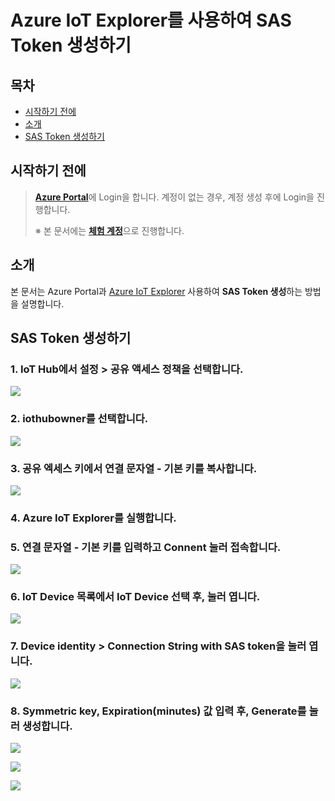 # Azure IoT Explorer를 사용하여 SAS Token 생성하기



## 목차

- [시작하기 전에](#Prerequisites)
- [소개](#Introduction)
- [SAS Token 생성하기](#Create_Sas_Token)



<a name="Prerequisites"></a>
## 시작하기 전에

> [**Azure Portal**][Link-Azure-Portal]에 Login을 합니다. 계정이 없는 경우, 계정 생성 후에 Login을 진행합니다.
>
> ※ 본 문서에는 [**체험 계정**][Link-Azure-Account-Free]으로 진행합니다.



<a name="Introduction"></a>
## 소개

본 문서는 Azure Portal과 [Azure IoT Explorer][Link-Azure_IoT_Explorer] 사용하여 **SAS Token 생성**하는 방법을 설명합니다.



<a name="Create_Sas_Token"></a>
## SAS Token 생성하기

### 1. IoT Hub에서 **설정** > **공유 액세스 정책**을 선택합니다.

![][Link-Create_Sas_Token_1]

### 2. **iothubowner**를 선택합니다.

![][Link-Create_Sas_Token_2]

### 3. 공유 엑세스 키에서 **연결 문자열 - 기본 키**를 복사합니다.

![][Link-Create_Sas_Token_3]

### 4. **Azure IoT Explorer**를 실행합니다.

### 5. **연결 문자열 - 기본 키**를 입력하고 **Connent** 눌러 접속합니다.

![][Link-Create_Sas_Token_4]

### 6. IoT Device 목록에서 IoT Device 선택 후, 눌러 엽니다.

![][Link-Create_Sas_Token_5]

### 7. **Device identity** > **Connection String with SAS token**을 눌러 엽니다.

![][Link-Create_Sas_Token_6]

### 8. **Symmetric key**, **Expiration(minutes)** 값 입력 후, **Generate**를 눌러 생성합니다.

![][Link-Create_Sas_Token_8]

![][Link-Create_Sas_Token_9]

![][Link-Create_Sas_Token_10]



[Link-Azure-Portal]: https://portal.azure.com/
[Link-Azure_IoT_Explorer]: https://github.com/Azure/azure-iot-explorer/releases
[Link-Azure-Account-Free]: https://azure.microsoft.com/ko-kr/free/
[Link-Create_Sas_Token_1]: https://github.com/Wiznet/azure-iot-kr/blob/master/images/azure_iot_explorer_create_sas_token_1.png
[Link-Create_Sas_Token_2]: https://github.com/Wiznet/azure-iot-kr/blob/master/images/azure_iot_explorer_create_sas_token_2.png
[Link-Create_Sas_Token_3]: https://github.com/Wiznet/azure-iot-kr/blob/master/images/azure_iot_explorer_create_sas_token_3.png
[Link-Create_Sas_Token_4]: https://github.com/Wiznet/azure-iot-kr/blob/master/images/azure_iot_explorer_create_sas_token_4.png
[Link-Create_Sas_Token_5]: https://github.com/Wiznet/azure-iot-kr/blob/master/images/azure_iot_explorer_create_sas_token_5.png
[Link-Create_Sas_Token_6]: https://github.com/Wiznet/azure-iot-kr/blob/master/images/azure_iot_explorer_create_sas_token_6.png
[Link-Create_Sas_Token_8]: https://github.com/Wiznet/azure-iot-kr/blob/master/images/azure_iot_explorer_create_sas_token_8.png
[Link-Create_Sas_Token_9]: https://github.com/Wiznet/azure-iot-kr/blob/master/images/azure_iot_explorer_create_sas_token_9.png
[Link-Create_Sas_Token_10]: https://github.com/Wiznet/azure-iot-kr/blob/master/images/azure_iot_explorer_create_sas_token_10.png